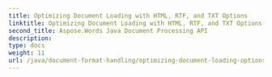```yaml
---
title: Optimizing Document Loading with HTML, RTF, and TXT Options
linktitle: Optimizing Document Loading with HTML, RTF, and TXT Options
second_title: Aspose.Words Java Document Processing API
description: 
type: docs
weight: 11
url: /java/document-format-handling/optimizing-document-loading-options/
---
```

